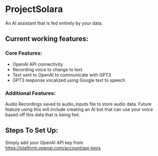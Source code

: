 # ProjectSolara
An AI assistant that is fed entirely by your data.

## Current working features:

### Core Features:
- OpenAI API connectivity
- Recording voice to change to text
- Text sent to OpenAI to communicate with GPT3
- GPT3 response vocalized using Google text to speech

### Additional Features:
Audio Recordings saved to audio_inputs file to store audio data. 
Future feature using this will include creating an AI bot that can use your voice based off this data that is being fed.

## Steps To Set Up:
Simply add your OpenAI API key from https://platform.openai.com/account/api-keys
